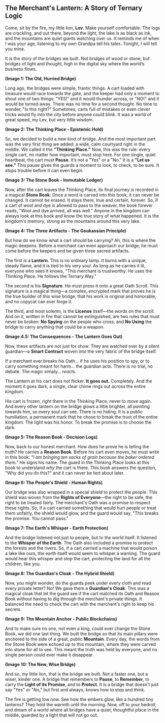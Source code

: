 ## The Merchant's Lantern: A Story of Ternary Logic

Come, sit by the fire, my little lion, **Lev**. Make yourself comfortable. The logs are crackling, and out there, beyond the light, the lake is as black as ink, and the mountains are quiet giants watching over us. It reminds me of when I was your age, listening to my own Grandpa tell his tales. Tonight, I will tell you mine.

It is the story of the bridges we built. Not bridges of wood or stone, but bridges of light and thought, high in the digital sky where the world’s business flows.

**(Image 1: The Old, Hurried Bridge)**

Long ago, the bridges were simple, frantic things. A cart loaded with treasure would race towards the gate, and the keeper had only a moment to shout one of two things: "YES!" and it would thunder across, or "NO!" and it would be turned away. There was no time for a second thought. No time to wonder, "Is this right?" Sometimes, carts full of mistakes or even clever tricks would fly into the city before anyone could blink. It was a world of great speed, my Lev, but very little wisdom.

**(Image 2: The Thinking Place - Epistemic Hold)**

So, we decided to build a new kind of bridge. And the most important part was the very first thing we added: a wide, calm courtyard right in the middle. We called it the **"Thinking Place."** Now, this was the rule: every single cart, no matter how important, *must* stop here. For one single, quiet heartbeat, the cart must **Pause**. It’s not a "Yes" or a "No." It is a **"Let us see."** This pause gives the guards a moment to look, to check, to be sure. It stops trouble before it can even begin.

**(Image 3: The Stone Book - Immutable Ledger)**

Now, after the cart leaves the Thinking Place, its final journey is recorded in a magical **Stone Book**. Once a word is carved into this book, it can never be changed. It cannot be erased. It stays there, true and certain, forever. So, if a cart of wool and dye is allowed to pass to the weaver, the book forever reads, "Wool and dye arrived, all was well." Anyone in the kingdom can always look at this book and know the true story of what happened. It is the kingdom's memory, strong as the mountains around this very lake.

**(Image 4: The Three Artifacts - The Goukassian Principle)**

But how do we know what a cart *should* be carrying? Ah, this is where the magic deepens. Before a merchant can even approach our bridge, he must come before the keepers and be given three sacred artifacts.

The first is a **Lantern**. This is no ordinary lamp. It burns with a unique, steady flame, and it is tied to his very soul. As long as he carries it lit, everyone who sees it knows, "This merchant is trustworthy. He uses the Thinking Place. He follows the Ternary Way."

The second is his **Signature**. He must press it onto a great Oath Scroll. This signature is a magical thing—a complex, encrypted mark that proves he is the true builder of this wise bridge, that his work is original and honorable, and no copycat can ever forge it.

The third, and most solemn, is the **License** itself—the words on the scroll. And on it, written in fire that cannot be extinguished, are two rules that must never be broken: **No Spying** on the people who cross, and **No Using** the bridge to carry anything that could be a weapon.

**(Image 4.5: The Consequences - The Lantern Goes Out)**

Now, these artifacts are not just for show. They are watched over by a silent guardian—a **Smart Contract** woven into the very fabric of the bridge itself.

If a merchant ever breaks his Oath… if he uses his position to spy, or to carry something meant for harm… the guardian acts. There is no trial, no debate. The magic simply… *reacts*.

The Lantern at his cart does not flicker. **It goes out.** Completely. And the moment it goes dark, a single, clear chime rings out across the entire kingdom.

His cart is frozen, right there in the Thinking Place, never to move again. And every other lantern on the bridge glows a little brighter, all pointing towards him, so every soul can see. There is no hiding. It is a public humiliation, a permanent mark that he chose to break the trust of the entire kingdom. The light was his honor. To break the promise is to choose the dark.

**(Image 5: The Reason Book - Decision Logs)**

Now, back to our honest merchant. How does he prove he is telling the truth? He carries a **Reason Book**. Before his cart even moves, he must write in this book: *"I am bringing ten sacks of grain because the baker ordered them."* He signs his name. The guard in the Thinking Place looks at this book to understand *why* the cart is there. This book answers the question, "Why did you do this?" and it can never be lied about later.

**(Image 6: The People's Shield - Human Rights)**

Our bridge was also wrapped in a special shield to protect the people. This shield was woven from the **Rights of Everyone**—the right to be safe, the right to be treated fairly. The merchant's Oath was a promise to respect these rights. So, if a cart carried something that would hurt people or treat them unfairly, the shield would glow, and the guard would say, "This breaks the promise. You cannot pass."

**(Image 7: The Earth's Whisper - Earth Protection)**

And the bridge listened not just to people, but to the world itself. It listened to the **Whisper of the Earth**. The Oath also included a promise to protect the forests and the rivers. So, if a cart carried a machine that would poison a lake like ours, the earth itself would seem to whisper a warning. The guard would hear this whisper and stop the cart, protecting the land for all the children, like you.

**(Image 8: The Guardian's Cloak - The Hybrid Shield)**

Now, you might wonder, do the guards peek under every cloth and read every private letter? No! We gave them a **Guardian's Cloak**. This was a magical cloak that let the guard see if the cart matched its Oath and Reason Book *without* having to dig through the merchant's private things. It balanced the need to check the cart with the merchant's right to keep his secrets.

**(Image 9: The Mountain Anchor - Public Blockchains)**

And to make sure no one, not even a king, could ever change the Stone Book, we did one last thing. We built the bridge so that its main pillars were anchored to the side of a great, public **Mountain**. Every day, the words from the Stone Book were echoed up to this mountain, where they were carved into stone for all to see. This meant the truth was held by everyone, and no single person could ever make it disappear.

**(Image 10: The New, Wise Bridge)**

And so, my little lion, that is the bridge we built. Not a faster one, but a wiser, kinder one. A bridge that remembers to **Pause**, to **Remember**, to carry the **Light of its Promise**, and to **Protect**. It is a bridge that doesn't just say "Yes" or "No," but first and always, knows how to stop and think.

The fire is getting low now. See how the embers glow, like a hundred tiny lanterns? They hold the warmth until the morning. Now, off to your bedroll, and dream of a world where all bridges have a quiet, thoughtful place in the middle, guarded by a light that will not go out.
